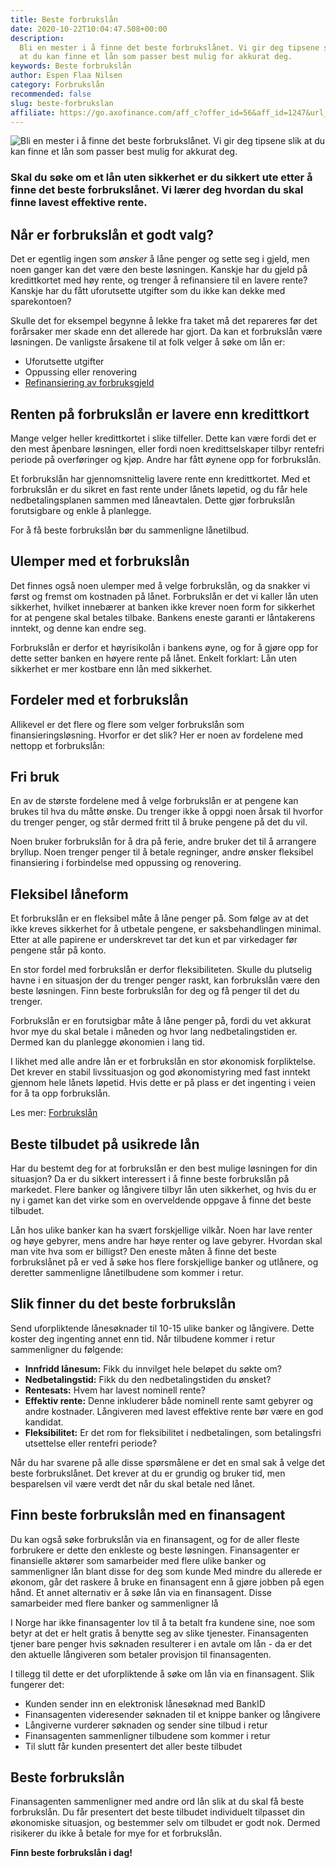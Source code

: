 ```yaml
---
title: Beste forbrukslån
date: 2020-10-22T10:04:47.508+00:00
description:
  Bli en mester i å finne det beste forbrukslånet. Vi gir deg tipsene slik
  at du kan finne et lån som passer best mulig for akkurat deg.
keywords: Beste forbrukslån
author: Espen Flaa Nilsen
category: Forbrukslån
recommended: false
slug: beste-forbrukslan
affiliate: https://go.axofinance.com/aff_c?offer_id=56&aff_id=1247&url_id=82&source=Dagbladet&aff_sub=A13
---
```


![Bli en mester i å finne det beste forbrukslånet. Vi gir deg tipsene slik at du kan finne et lån som passer best mulig for akkurat deg.](https://www.dagbladet.no/images/72639046.jpg?imageId=72639046&width=980&height=559)

### Skal du søke om et lån uten sikkerhet er du sikkert ute etter å finne det beste forbrukslånet. Vi lærer deg hvordan du skal finne lavest effektive rente.

## Når er forbrukslån et godt valg?

Det er egentlig ingen som *ønsker* å låne penger og sette seg i gjeld, men noen ganger kan det være den beste løsningen. Kanskje har du gjeld på kredittkortet med høy rente, og trenger å refinansiere til en lavere rente? Kanskje har du fått uforutsette utgifter som du ikke kan dekke med sparekontoen?

Skulle det for eksempel begynne å lekke fra taket må det repareres før det forårsaker mer skade enn det allerede har gjort. Da kan et forbrukslån være løsningen. De vanligste årsakene til at folk velger å søke om lån er:

- Uforutsette utgifter
- Oppussing eller renovering
- [Refinansiering av forbruksgjeld](https://www.dagbladet.no/annonse/refinansiering-forbruksgjeld/72207628)

## Renten på forbrukslån er lavere enn kredittkort

Mange velger heller kredittkortet i slike tilfeller. Dette kan være fordi det er den mest åpenbare løsningen, eller fordi noen kredittselskaper tilbyr rentefri periode på overføringer og kjøp. Andre har fått øynene opp for forbrukslån.

Et forbrukslån har gjennomsnittelig lavere rente enn kredittkortet. Med et forbrukslån er du sikret en fast rente under lånets løpetid, og du får hele nedbetalingsplanen sammen med låneavtalen. Dette gjør forbrukslån forutsigbare og enkle å planlegge.

For å få beste forbrukslån bør du sammenligne lånetilbud.

## Ulemper med et forbrukslån

Det finnes også noen ulemper med å velge forbrukslån, og da snakker vi først og fremst om kostnaden på lånet. Forbrukslån er det vi kaller lån uten sikkerhet, hvilket innebærer at banken ikke krever noen form for sikkerhet for at pengene skal betales tilbake. Bankens eneste garanti er låntakerens inntekt, og denne kan endre seg.

Forbrukslån er derfor et høyrisikolån i bankens øyne, og for å gjøre opp for dette setter banken en høyere rente på lånet. Enkelt forklart: Lån uten sikkerhet er mer kostbare enn lån med sikkerhet.

## Fordeler med et forbrukslån

<content-btn text="Søk forbrukslån her" :url="affiliate" rel="nofollow"></content-btn>

Allikevel er det flere og flere som velger forbrukslån som finansieringsløsning. Hvorfor er det slik? Her er noen av fordelene med nettopp et forbrukslån:

## Fri bruk

En av de største fordelene med å velge forbrukslån er at pengene kan brukes til hva du måtte ønske. Du trenger ikke å oppgi noen årsak til hvorfor du trenger penger, og står dermed fritt til å bruke pengene på det du vil.

Noen bruker forbrukslån for å dra på ferie, andre bruker det til å arrangere bryllup. Noen trenger penger til å betale regninger, andre ønsker fleksibel finansiering i forbindelse med oppussing og renovering.

## Fleksibel låneform

Et forbrukslån er en fleksibel måte å låne penger på. Som følge av at det ikke kreves sikkerhet for å utbetale pengene, er saksbehandlingen minimal. Etter at alle papirene er underskrevet tar det kun et par virkedager før pengene står på konto.

En stor fordel med forbrukslån er derfor fleksibiliteten. Skulle du plutselig havne i en situasjon der du trenger penger raskt, kan forbrukslån være den beste løsningen. Finn beste forbrukslån for deg og få penger til det du trenger.

Forbrukslån er en forutsigbar måte å låne penger på, fordi du vet akkurat hvor mye du skal betale i måneden og hvor lang nedbetalingstiden er. Dermed kan du planlegge økonomien i lang tid.

I likhet med alle andre lån er et forbrukslån en stor økonomisk forpliktelse. Det krever en stabil livssituasjon og god økonomistyring med fast inntekt gjennom hele lånets løpetid. Hvis dette er på plass er det ingenting i veien for å ta opp forbrukslån.

Les mer: [Forbrukslån](https://www.dagbladet.no/forbrukslan)

## Beste tilbudet på usikrede lån

Har du bestemt deg for at forbrukslån er den best mulige løsningen for din situasjon? Da er du sikkert interessert i å finne beste forbrukslån på markedet. Flere banker og långivere tilbyr lån uten sikkerhet, og hvis du er ny i gamet kan det virke som en overveldende oppgave å finne det beste tilbudet.

Lån hos ulike banker kan ha svært forskjellige vilkår. Noen har lave renter og høye gebyrer, mens andre har høye renter og lave gebyrer. Hvordan skal man vite hva som er billigst? Den eneste måten å finne det beste forbrukslånet på er ved å søke hos flere forskjellige banker og utlånere, og deretter sammenligne lånetilbudene som kommer i retur.

## Slik finner du det beste forbrukslån

Send uforpliktende lånesøknader til 10-15 ulike banker og långivere. Dette koster deg ingenting annet enn tid. Når tilbudene kommer i retur sammenligner du følgende:

- **Innfridd lånesum:** Fikk du innvilget hele beløpet du søkte om?
- **Nedbetalingstid:** Fikk du den nedbetalingstiden du ønsket?
- **Rentesats:** Hvem har lavest nominell rente?
- **Effektiv rente:** Denne inkluderer både nominell rente samt gebyrer og andre kostnader. Långiveren med lavest effektive rente bør være en god kandidat.
- **Fleksibilitet:** Er det rom for fleksibilitet i nedbetalingen, som betalingsfri utsettelse eller rentefri periode?

Når du har svarene på alle disse spørsmålene er det en smal sak å velge det beste forbrukslånet. Det krever at du er grundig og bruker tid, men besparelsen vil være verdt det når du skal betale ned lånet.

## Finn beste forbrukslån med en finansagent

Du kan også søke forbrukslån via en finansagent, og for de aller fleste forbrukere er dette den enkleste og beste løsningen. Finansagenter er finansielle aktører som samarbeider med flere ulike banker og sammenligner lån blant disse for deg som kunde Med mindre du allerede er økonom, går det raskere å bruke en finansagent enn å gjøre jobben på egen hånd. Et annet alternativ er å søke lån via en finansagent. Disse samarbeider med flere banker og sammenligner lå

I Norge har ikke finansagenter lov til å ta betalt fra kundene sine, noe som betyr at det er helt gratis å benytte seg av slike tjenester. Finansagenten tjener bare penger hvis søknaden resulterer i en avtale om lån - da er det den aktuelle långiveren som betaler provisjon til finansagenten.

I tillegg til dette er det uforpliktende å søke om lån via en finansagent. Slik fungerer det:

- Kunden sender inn en elektronisk lånesøknad med BankID
- Finansagenten videresender søknaden til et knippe banker og långivere
- Långiverne vurderer søknaden og sender sine tilbud i retur
- Finansagenten sammenligner tilbudene som kommer i retur
- Til slutt får kunden presentert det aller beste tilbudet

## Beste forbrukslån

Finansagenten sammenligner med andre ord lån slik at du skal få beste forbrukslån. Du får presentert det beste tilbudet individuelt tilpasset din økonomiske situasjon, og bestemmer selv om tilbudet er godt nok. Dermed risikerer du ikke å betale for mye for et forbrukslån.

**Finn beste forbrukslån i dag!**

<accordion-wrapper title="Spørsmål og svar">

<accordion>
<template #question>Hva er forbrukslån?</template>
<template #answer>
<p>
Et forbrukslån er et lån uten sikkerhet. Det betyr at du ikke trenger å stille med sikkerhet til banken, slik du må på boliglån. Det betyr at pengene kan brukes til det du selv ønsker. Ettersom banken ikke har ekstra sikkerhet, blir renten noe høyere. </p>
</template>
</accordion>

<accordion>
<template #question> Hvilken rente kan jeg få på lånet?</template>
<template #answer>
<p>
Alle søknader behandles individuelt, det betyr at vi ikke kan si hva renten på lånet er før banken har behandlet søknaden din. For å få en pekepinn kan du benytte deg av en lånekalkulator. Denne gir deg en estimert oversikt over alle kostnadene knyttet til lånet. </p>
</template>
</accordion>

<accordion>
<template #question> Hva er smålån?</template>
<template #answer>
<p>
Et <a href="https://www.dagbladet.no/billan/refinansiere-smalan/"
>smålån</a
  >
er også et lån uten sikkerhet, på samme måte som forbrukslån. Forskjellen er i hovedsak størrelsen. Det finnes ingen spesifikk definisjon på hva størrelsen er, men ofte omtaler vi alt under 50 000 kroner som smålån. Nedbetalingstiden er ofte kort og renten er som regel høyere enn på forbrukslån</p>
</template>
</accordion>

<accordion>
<template #question> Hvorfor er tjenesten gratis?</template>
<template #answer>
<p>
Finansagenter formidler lån på vegne av bankene. Til tross for at en finansagent først og fremst jobber for banken, er tjenesten også til stor fordel for deg som låntaker. Ved å sammenligne lån blant sine samarbeidsbanker får du det beste forbrukslånet blant flere banker. Ettersom finansagenten samarbeider med bankene, får de kommisjon fra banken som eventuelt innfrir et lån. </p>
</template>
</accordion>

<accordion>
<template #question> Hva kan lånet brukes til?</template>
<template #answer>
<p>
Et lån uten sikkerhet kan i utgangspunktet brukes til akkurat det du ønsker. Det er likevel noen områder som går igjen: De fleste søker lån for å dekke uforutsette utgifter, oppussing eller refinansiering. </p>
</template>
</accordion>

<accordion>
<template #question> Hvor mye kan jeg låne?</template>
<template #answer>
<p>
Gjennom de fleste finansagentene kan du låne fra 10 000 til 500 000 kroner uten sikkerhet.</p>
</template>
</accordion>

<accordion>
<template #question> Hvor lang nedbetalingstid har lånet?</template>
<template #answer>
<p>
De fleste bankene tilbyr nedbetalingstid opptil 15 år, avhengig av banken du velger. Du kan når som helst betale inn ekstra eller betale ut lånet i sin helhet, uten ekstra omkostninger.</p>
</template>
</accordion>

</accordion-wrapper>
